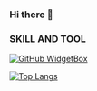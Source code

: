 ### Hi there 👋


### SKILL AND TOOL

[![GitHub WidgetBox](https://github-widgetbox.vercel.app/api/profile?username=NontagornC&data=followers,repositories,stars,commits&theme=nautilus)](https://github.com/Jurredr/github-widgetbox)

[![Top Langs](https://github-readme-stats.vercel.app/api/top-langs/?username=NontagornC&layout=compact)](https://github.com/NontagornC/github-readme-stats)
<!--
**NontagornC/NontagornC** is a ✨ _special_ ✨ repository because its `README.md` (this file) appears on your GitHub profile.

Here are some ideas to get you started:

- 🔭 I’m currently working on ...
- 🌱 I’m currently learning ...
- 👯 I’m looking to collaborate on ...
- 🤔 I’m looking for help with ...
- 💬 Ask me about ...
- 📫 How to reach me: ...
- 😄 Pronouns: ...
- ⚡ Fun fact: ...
-->
